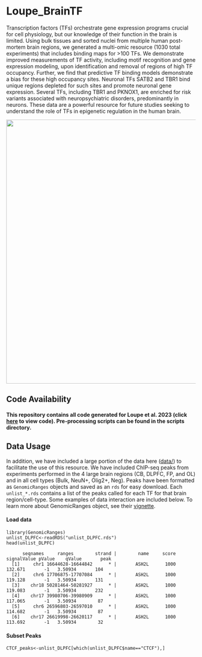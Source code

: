 # Loupe_BrainTF
Transcription factors (TFs) orchestrate gene expression programs crucial for cell physiology, but our knowledge of their function in the brain is limited. Using bulk tissues and sorted nuclei from multiple human post-mortem brain regions, we generated a multi-omic resource (1030 total experiments) that includes binding maps for >100 TFs. We demonstrate improved measurements of TF activity, including motif recognition and gene expression modeling, upon identification and removal of regions of high TF occupancy. Further, we find that predictive TF binding models demonstrate a bias for these high occupancy sites. Neuronal TFs SATB2 and TBR1 bind unique regions depleted for such sites and promote neuronal gene expression. Several TFs, including TBR1 and PKNOX1, are enriched for risk variants associated with neuropsychiatric disorders, predominantly in neurons. These data are a powerful resource for future studies seeking to understand the role of TFs in epigenetic regulation in the human brain.


<img src="https://github.com/aanderson54/Loupe_BrainTF/blob/main/images/Figure1.png" width="700" />

## Code Availability

#### This repository contains all code generated for Loupe et al. 2023 (click [here](https://aanderson54.github.io/Loupe_BrainTF/) to view code). Pre-processing scripts can be found in the scripts directory.



## Data Usage
In addition, we have included a large portion of the data here ([data/](https://aanderson54.com/Loupe_BrainTF/data)) to facilitate the use of this resource. We have included ChIP-seq peaks from experiments performed in the 4 large brain regions (CB, DLPFC, FP, and OL) and in all cell types (Bulk, NeuN+, Olig2+, Neg). Peaks have been formatted as `GenomicRanges` objects and saved as an `rds` for easy download. Each `unlist_*.rds` contains  a list of the peaks called for each TF for that brain region/cell-type. Some examples of data interaction are included below. To learn more about GenomicRanges object, see their [vignette](https://bioconductor.org/packages/release/bioc/vignettes/GenomicRanges/inst/doc/GenomicRangesIntroduction.html).

#### Load data
```{r}
library(GenomicRanges)
unlist_DLPFC<-readRDS("unlist_DLPFC.rds")
head(unlist_DLPFC)

      seqnames     ranges        strand |        name     score  signalValue pValue    qValue       peak
  [1]     chr1 16644628-16644842      * |       ASH2L      1000     132.671       -1   3.50934       104
  [2]     chr6 17706875-17707084      * |       ASH2L      1000     119.128       -1   3.50934       131
  [3]    chr18 50281464-50281927      * |       ASH2L      1000     119.083       -1   3.50934       232
  [4]    chr17 39980706-39980909      * |       ASH2L      1000     117.065       -1   3.50934        87
  [5]     chr6 26596803-26597010      * |       ASH2L      1000     114.682       -1   3.50934        87
  [6]    chr17 26619998-26620117      * |       ASH2L      1000     113.692       -1   3.50934        32

```
#### Subset Peaks
```{r}
CTCF_peaks<-unlist_DLPFC[which(unlist_DLPFC$name=="CTCF"),]
```

